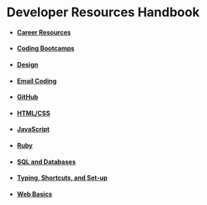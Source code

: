 # Developer Resources Handbook

* #### [Career Resources](./career/career.md)
* #### [Coding Bootcamps](./bootcamps/bootcamps.md)
* #### [Design](./design/design.md)
* #### [Email Coding](./email-coding/email-coding.md)
* #### [GitHub](./github/github.md)
* #### [HTML/CSS](./html-css/html-css.md)
* #### [JavaScript](./js/js.md)
* #### [Ruby](./ruby/ruby.md)
* #### [SQL and Databases](./db/sql-db.md)
* #### [Typing, Shortcuts, and Set-up](./shortcuts/shortcuts.md)
* #### [Web Basics](./web/web.md)
